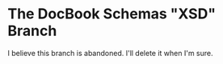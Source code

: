 # The DocBook Schemas "XSD" Branch

I believe this branch is abandoned. I'll delete it when I'm sure.

